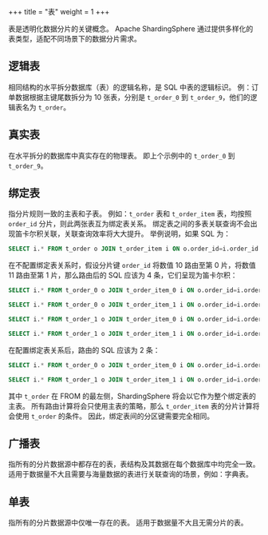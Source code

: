 +++
title = "表"
weight = 1
+++

表是透明化数据分片的关键概念。
Apache ShardingSphere 通过提供多样化的表类型，适配不同场景下的数据分片需求。

## 逻辑表

相同结构的水平拆分数据库（表）的逻辑名称，是 SQL 中表的逻辑标识。
例：订单数据根据主键尾数拆分为 10 张表，分别是 `t_order_0` 到 `t_order_9`，他们的逻辑表名为 `t_order`。

## 真实表

在水平拆分的数据库中真实存在的物理表。
即上个示例中的 `t_order_0` 到 `t_order_9`。

## 绑定表

指分片规则一致的主表和子表。
例如：`t_order` 表和 `t_order_item` 表，均按照 `order_id` 分片，则此两张表互为绑定表关系。
绑定表之间的多表关联查询不会出现笛卡尔积关联，关联查询效率将大大提升。
举例说明，如果 SQL 为：

```sql
SELECT i.* FROM t_order o JOIN t_order_item i ON o.order_id=i.order_id WHERE o.order_id in (10, 11);
```

在不配置绑定表关系时，假设分片键 `order_id` 将数值 10 路由至第 0 片，将数值 11 路由至第 1 片，那么路由后的 SQL 应该为 4 条，它们呈现为笛卡尔积：

```sql
SELECT i.* FROM t_order_0 o JOIN t_order_item_0 i ON o.order_id=i.order_id WHERE o.order_id in (10, 11);

SELECT i.* FROM t_order_0 o JOIN t_order_item_1 i ON o.order_id=i.order_id WHERE o.order_id in (10, 11);

SELECT i.* FROM t_order_1 o JOIN t_order_item_0 i ON o.order_id=i.order_id WHERE o.order_id in (10, 11);

SELECT i.* FROM t_order_1 o JOIN t_order_item_1 i ON o.order_id=i.order_id WHERE o.order_id in (10, 11);
```

在配置绑定表关系后，路由的 SQL 应该为 2 条：

```sql
SELECT i.* FROM t_order_0 o JOIN t_order_item_0 i ON o.order_id=i.order_id WHERE o.order_id in (10, 11);

SELECT i.* FROM t_order_1 o JOIN t_order_item_1 i ON o.order_id=i.order_id WHERE o.order_id in (10, 11);
```

其中 `t_order` 在 FROM 的最左侧，ShardingSphere 将会以它作为整个绑定表的主表。
所有路由计算将会只使用主表的策略，那么 `t_order_item` 表的分片计算将会使用 `t_order` 的条件。
因此，绑定表间的分区键需要完全相同。

## 广播表

指所有的分片数据源中都存在的表，表结构及其数据在每个数据库中均完全一致。
适用于数据量不大且需要与海量数据的表进行关联查询的场景，例如：字典表。

## 单表

指所有的分片数据源中仅唯一存在的表。
适用于数据量不大且无需分片的表。
